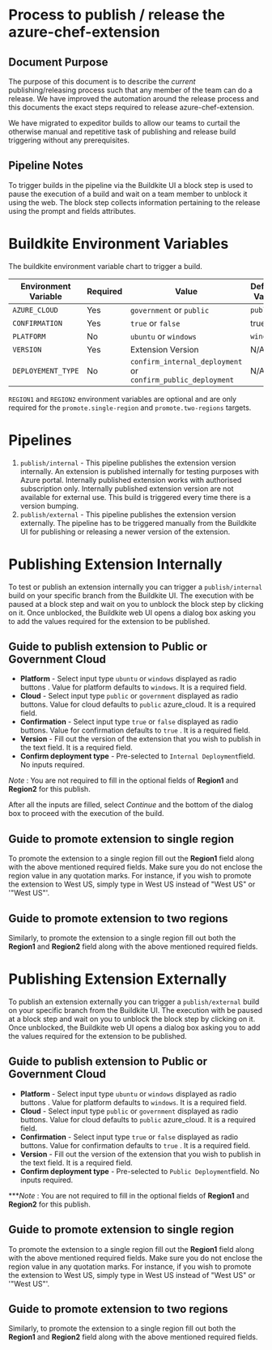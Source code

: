 
# Process to publish / release the azure-chef-extension

## Document Purpose

  

The purpose of this document is to describe the *current* publishing/releasing process
such that any member of the team can do a release. We have improved the automation around the
release process and  this documents the exact steps required to release azure-chef-extension.

We have migrated to expeditor builds to allow our teams to curtail the otherwise manual and repetitive task of publishing and release build triggering without any prerequisites.

  

## Pipeline Notes

To trigger builds in the pipeline via the Buildkite UI a block step is used to pause the execution of a build and wait on a team member to unblock it using the web.
The block step collects information pertaining to the release using the prompt and fields attributes.

  
# Buildkite Environment Variables


The buildkite environment variable chart to trigger a build.

 
| Environment Variable | Required | Value | Default Value |
| --- | --- | --- | --- |
| `AZURE_CLOUD` | Yes | `government` or `public` | `public` |
| `CONFIRMATION` | Yes | `true` or `false` | true |
| `PLATFORM` | No | `ubuntu` or `windows` | `windows` |
| `VERSION` | Yes | Extension Version | N/A |
| `DEPLOYEMENT_TYPE` | No | `confirm_internal_deployment` or `confirm_public_deployment`| N/A |

  

`REGION1` and `REGION2` environment variables are optional and are only required for the `promote.single-region` and `promote.two-regions` targets.

  

# Pipelines

 1. `publish/internal` - This pipeline publishes the extension version internally. An extension is published internally for testing purposes with Azure portal. Internally published extension works with authorised subscription only. Internally published extension version are not available for external use. This build is triggered every time there is a version bumping. 
 2. `publish/external` - This pipeline publishes the extension version externally. The pipeline has to be triggered manually from the Buildkite UI for publishing or releasing a newer version of the extension.

# Publishing Extension Internally

To test or publish an extension internally you can trigger a `publish/internal` build on your specific branch from the Buildkite UI. The execution with be paused at a block step and wait on you  to unblock the block step by clicking on it. Once unblocked,  the Buildkite web UI opens a dialog box asking you to add the values required for the extension to be published. 

	
 ## Guide to publish extension to Public or Government Cloud

 - **Platform** - Select  input type `ubuntu` or `windows`  displayed as radio buttons . Value for platform defaults to `windows`. It is a required field.
 - **Cloud** - Select input type `public` or `government`  displayed as radio buttons. Value for cloud defaults to `public` azure_cloud. It is a required field.
 - **Confirmation** - Select input type `true` or `false`  displayed as radio buttons. Value for confirmation defaults to `true` . It is a required field.
 - **Version** - Fill out the version of the extension that you wish to publish in the text field. It is a required field.
 - **Confirm deployment type** - Pre-selected to `Internal Deployment`field. No inputs required.

*Note* : You are not required to fill in the optional fields of  **Region1** and **Region2** for this publish. 

After all the inputs are filled, select *Continue* and the bottom of the dialog box to proceed with the execution of the build.

 ## Guide to promote extension to single region
  To promote the extension to a single region fill out the **Region1** field along with the above mentioned required fields. 
  Make sure you do not enclose the region value in any quotation marks. For instance, if you wish to promote the extension to West US, simply type in West US instead of "West US" or '"West US"'.
 
  ## Guide to promote extension to two regions

  Similarly, to promote the extension to a single region fill out both the **Region1** and **Region2** field along with the above mentioned required fields.


# Publishing Extension Externally

To publish an extension externally you can trigger a `publish/external` build on your specific branch from the Buildkite UI. The execution with be paused at a block step and wait on you  to unblock the block step by clicking on it. Once unblocked,  the Buildkite web UI opens a dialog box asking you to add the values required for the extension to be published. 

 ## Guide to publish extension to Public or Government Cloud

 - **Platform** - Select  input type `ubuntu` or `windows`  displayed as radio buttons . Value for platform defaults to `windows`. It is a required field.
 - **Cloud** - Select input type `public` or `government`  displayed as radio buttons. Value for cloud defaults to `public` azure_cloud. It is a required field.
 - **Confirmation** - Select input type `true` or `false`  displayed as radio buttons. Value for confirmation defaults to `true` . It is a required field.
 - **Version** - Fill out the version of the extension that you wish to publish in the text field. It is a required field.
 - **Confirm deployment type** - Pre-selected to `Public Deployment`field. No inputs required.

****Note* : You are not required to fill in the optional fields of  **Region1** and **Region2** for this publish. 

 ## Guide to promote extension to single region
  To promote the extension to a single region fill out the **Region1** field along with the above mentioned required fields. 
  Make sure you do not enclose the region value in any quotation marks. For instance, if you wish to promote the extension to West US, simply type in West US instead of "West US" or '"West US"'.
 
  ## Guide to promote extension to two regions

  Similarly, to promote the extension to a single region fill out both the **Region1** and **Region2** field along with the above mentioned required fields.

